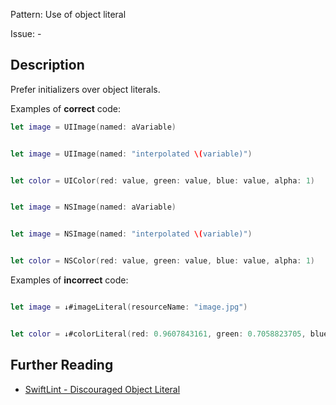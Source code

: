 Pattern: Use of object literal

Issue: -

## Description

Prefer initializers over object literals.

Examples of **correct** code:
```swift
let image = UIImage(named: aVariable)


let image = UIImage(named: "interpolated \(variable)")


let color = UIColor(red: value, green: value, blue: value, alpha: 1)


let image = NSImage(named: aVariable)


let image = NSImage(named: "interpolated \(variable)")


let color = NSColor(red: value, green: value, blue: value, alpha: 1)

```
Examples of **incorrect** code:
```swift

let image = ↓#imageLiteral(resourceName: "image.jpg")


let color = ↓#colorLiteral(red: 0.9607843161, green: 0.7058823705, blue: 0.200000003, alpha: 1)

```

## Further Reading

* [SwiftLint - Discouraged Object Literal](https://realm.github.io/SwiftLint/discouraged_object_literal.html)